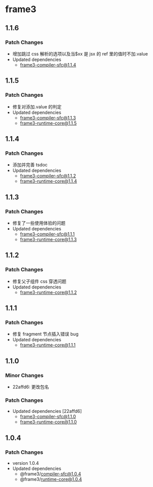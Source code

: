 # frame3

## 1.1.6

### Patch Changes

- 增加跳过 css 解析的选项以及当$xx 是 jsx 的 ref 里的值时不加.value
- Updated dependencies
  - frame3-compiler-sfc@1.1.4

## 1.1.5

### Patch Changes

- 修复对添加.value 的判定
- Updated dependencies
  - frame3-compiler-sfc@1.1.3
  - frame3-runtime-core@1.1.5

## 1.1.4

### Patch Changes

- 添加并完善 tsdoc
- Updated dependencies
  - frame3-compiler-sfc@1.1.2
  - frame3-runtime-core@1.1.4

## 1.1.3

### Patch Changes

- 修复了一些使用体验的问题
- Updated dependencies
  - frame3-compiler-sfc@1.1.1
  - frame3-runtime-core@1.1.3

## 1.1.2

### Patch Changes

- 修复父子组件 css 穿透问题
- Updated dependencies
  - frame3-runtime-core@1.1.2

## 1.1.1

### Patch Changes

- 修复 fragment 节点插入错误 bug
- Updated dependencies
  - frame3-runtime-core@1.1.1

## 1.1.0

### Minor Changes

- 22affd6: 更改包名

### Patch Changes

- Updated dependencies [22affd6]
  - frame3-compiler-sfc@1.1.0
  - frame3-runtime-core@1.1.0

## 1.0.4

### Patch Changes

- version 1.0.4
- Updated dependencies
  - @frame3/compiler-sfc@1.0.4
  - @frame3/runtime-core@1.0.4

